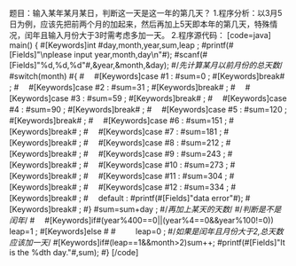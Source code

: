 题目：输入某年某月某日，判断这一天是这一年的第几天？
1.程序分析：以3月5日为例，应该先把前两个月的加起来，然后再加上5天即本年的第几天，特殊情况，闰年且输入月份大于3时需考虑多加一天。
2.程序源代码：
[code=java]
main()
{
    #[Keywords]int #day,month,year,sum,leap ;
    #printf(#[Fields]"\nplease input year,month,day\n"#);
    #scanf(#[Fields]"%d,%d,%d"#,&year,&month,&day);
    #/*先计算某月以前月份的总天数*/
    #switch(month)
    #{
        #　 #[Keywords]case #1 :
        #sum=0 ;
        #[Keywords]break# ;
        #　 #[Keywords]case #2 :
        #sum=31 ;
        #[Keywords]break# ;
        #　 #[Keywords]case #3 :
        #sum=59 ;
        #[Keywords]break# ;
        #　 #[Keywords]case #4 :
        #sum=90 ;
        #[Keywords]break# ;
        #　 #[Keywords]case #5 :
        #sum=120 ;
        #[Keywords]break# ;
        #　 #[Keywords]case #6 :
        #sum=151 ;
        #[Keywords]break# ;
        #　 #[Keywords]case #7 :
        #sum=181 ;
        #[Keywords]break# ;
        #　 #[Keywords]case #8 :
        #sum=212 ;
        #[Keywords]break# ;
        #　 #[Keywords]case #9 :
        #sum=243 ;
        #[Keywords]break# ;
        #　 #[Keywords]case #10 :
        #sum=273 ;
        #[Keywords]break# ;
        #　 #[Keywords]case #11 :
        #sum=304 ;
        #[Keywords]break# ;
        #　 #[Keywords]case #12 :
        #sum=334 ;
        #[Keywords]break# ;
        #　 default :
        #printf(#[Fields]"data error"#);
        #[Keywords]break# ;
    #}
    #sum=sum+day ;
    #/*再加上某天的天数*/
    #/*判断是不是闰年*/
    #　 #[Keywords]if#(year%400==0||(year%4==0&&year%100!=0))　 　 leap=1 ;
    #[Keywords]else #
    #　 　 leap=0 ;
    #/*如果是闰年且月份大于2,总天数应该加一天*/
    #[Keywords]if#(leap==1&&month>2)sum++;
    #printf(#[Fields]"It is the %dth day."#,sum);
#}
[/code]